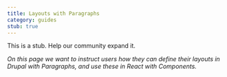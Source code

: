 ```yaml
---
title: Layouts with Paragraphs
category: guides
stub: true
---
```


This is a stub. Help our community expand it.

_On this page we want to instruct users how they can define their layouts in Drupal with Paragraphs, and use these in React with Components._
